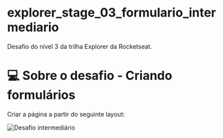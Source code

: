 # explorer_stage_03_formulario_intermediario
Desafio do nível 3 da trilha Explorer da Rocketseat.

# 💻 Sobre o desafio - Criando formulários
Criar a página a partir do seguinte layout:

![Desafio intermediário](https://github.com/AmandaSilva2020/explorer_stage_03_formulario_intermediario/assets/71529907/8ed71989-f057-42bb-ae52-1728280677f6)
